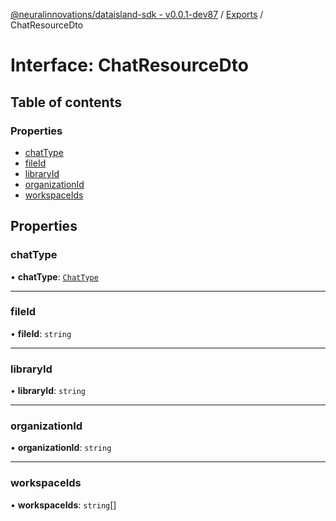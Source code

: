 [@neuralinnovations/dataisland-sdk - v0.0.1-dev87](../../README.md) / [Exports](../modules.md) / ChatResourceDto

# Interface: ChatResourceDto

## Table of contents

### Properties

- [chatType](ChatResourceDto.md#chattype)
- [fileId](ChatResourceDto.md#fileid)
- [libraryId](ChatResourceDto.md#libraryid)
- [organizationId](ChatResourceDto.md#organizationid)
- [workspaceIds](ChatResourceDto.md#workspaceids)

## Properties

### chatType

• **chatType**: [`ChatType`](../enums/ChatType.md)

___

### fileId

• **fileId**: `string`

___

### libraryId

• **libraryId**: `string`

___

### organizationId

• **organizationId**: `string`

___

### workspaceIds

• **workspaceIds**: `string`[]
